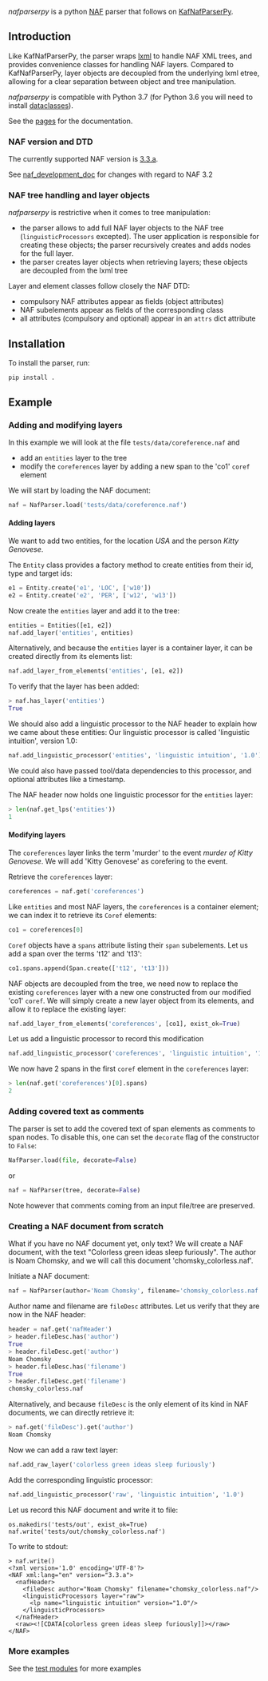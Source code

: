 *nafparserpy* is a python [NAF](https://github.com/newsreader/NAF) parser that follows on
[KafNafParserPy](https://github.com/cltl/KafNafParserPy/tree/master/KafNafParserPy).

## Introduction
Like KafNafParserPy, the parser wraps [lxml](https://lxml.de/) to handle NAF XML trees, and
provides convenience classes for handling NAF layers.
Compared to KafNafParserPy, layer objects are decoupled from the underlying lxml etree, allowing for a clear separation
between object and tree manipulation.

*nafparserpy* is compatible with Python 3.7 (for Python 3.6 you
will need to install [dataclasses](https://pypi.org/project/dataclasses/)).

See the [pages](https://cltl.github.io/nafparserpy/) for the documentation.

### NAF version and DTD
The currently supported NAF version is [3.3.a](naf_v3.3.a.dtd).

See [naf_development_doc](naf_development_doc) for changes with regard to NAF 3.2


### NAF tree handling and layer objects
*nafparserpy* is restrictive when it comes to tree manipulation:

* the parser allows to add full NAF layer objects to the NAF tree (`linguisticProcessors` excepted). The user
application is responsible for creating these objects; the parser recursively creates and adds nodes for the full layer.
* the parser creates layer objects when retrieving layers; these objects are decoupled from
the lxml tree

Layer and element classes follow closely the NAF DTD:

* compulsory NAF attributes appear as fields (object attributes)
* NAF subelements appear as fields of the corresponding class
* all attributes (compulsory and optional) appear in an `attrs` dict attribute


## Installation
To install the parser, run:
```
pip install .
```

## Example


### Adding and modifying layers

In this example we will look at the file `tests/data/coreference.naf` and

* add an `entities` layer to the tree
* modify the `coreferences` layer by adding a new span to the 'co1' `coref` element

We will start by loading the NAF document:
```python
naf = NafParser.load('tests/data/coreference.naf')
```

#### Adding layers

We want to add two entities, for the location *USA* and the person *Kitty Genovese*.

The `Entity` class provides a factory method to create entities from their id, type and target ids:

```python
e1 = Entity.create('e1', 'LOC', ['w10'])
e2 = Entity.create('e2', 'PER', ['w12', 'w13'])
```

Now create the `entities` layer and add it to the tree:
```python
entities = Entities([e1, e2])
naf.add_layer('entities', entities)
```
Alternatively, and because the `entities` layer is a container layer, it can be created directly from its elements list:
```python
naf.add_layer_from_elements('entities', [e1, e2])
```

To verify that the layer has been added:
```python
> naf.has_layer('entities')
True
```

We should also add a linguistic processor to the NAF header to explain how we came about these entities:
Our linguistic processor is called 'linguistic intuition', version 1.0:
```python
naf.add_linguistic_processor('entities', 'linguistic intuition', '1.0')
```
We could also have passed tool/data dependencies to this processor, and optional attributes like a timestamp.

The NAF header now holds one linguistic processor for the `entities` layer:
```python
> len(naf.get_lps('entities'))
1
```

#### Modifying layers

The `coreferences` layer links the term 'murder' to the event *murder of Kitty Genovese*.
We will add 'Kitty Genovese' as corefering to the event.

Retrieve the `coreferences` layer:
```python
coreferences = naf.get('coreferences')
```
Like `entities` and most NAF layers, the `coreferences` is a container element; we can index it to retrieve its `Coref` 
elements:  
```python
co1 = coreferences[0]
```
`Coref` objects have a `spans` attribute listing their `span` subelements.
Let us add a span over the terms 't12' and 't13':
```python
co1.spans.append(Span.create(['t12', 't13']))
```
NAF objects are decoupled from the tree, we need now to replace the existing `coreferences` layer with a new one
constructed from our modified 'co1' `coref`. We will simply create a new layer object from its elements, and
allow it to replace the existing layer:
```python
naf.add_layer_from_elements('coreferences', [co1], exist_ok=True)
```

Let us add a linguistic processor to record this modification
```python
naf.add_linguistic_processor('coreferences', 'linguistic intuition', '1.0')
```

We now have 2 spans in the first `coref` element in the `coreferences` layer:
```python
> len(naf.get('coreferences')[0].spans)
2
```

### Adding covered text as comments
The parser is set to add the covered text of span elements as comments to span nodes.
To disable this, one can set the `decorate` flag of the constructor to `False`:
```python
NafParser.load(file, decorate=False)
``` 
or
```python
naf = NafParser(tree, decorate=False)
```
Note however that comments coming from an input file/tree are preserved.

### Creating a NAF document from scratch
What if you have no NAF document yet, only text?
We will create a NAF document, with the text "Colorless green ideas sleep furiously". The author is Noam Chomsky,
and we will call this document 'chomsky_colorless.naf'.

Initiate a NAF document:
```python
naf = NafParser(author='Noam Chomsky', filename='chomsky_colorless.naf')
```

Author name and filename are `fileDesc` attributes. Let us verify that they are now in the NAF header:
```python
header = naf.get('nafHeader')
> header.fileDesc.has('author')
True
> header.fileDesc.get('author')
Noam Chomsky
> header.fileDesc.has('filename')
True
> header.fileDesc.get('filename')
chomsky_colorless.naf
```
Alternatively, and because `fileDesc` is the only element of its kind in NAF documents, we can directly retrieve it:
```python
> naf.get('fileDesc').get('author')
Noam Chomsky
```

Now we can add a raw text layer:
```python
naf.add_raw_layer('colorless green ideas sleep furiously')
```

Add the corresponding linguistic processor:
```python
naf.add_linguistic_processor('raw', 'linguistic intuition', '1.0')
```

Let us record this NAF document and write it to file:
```
os.makedirs('tests/out', exist_ok=True)
naf.write('tests/out/chomsky_colorless.naf')
```

To write to stdout:
```
> naf.write()
<?xml version='1.0' encoding='UTF-8'?>
<NAF xml:lang="en" version="3.3.a">
  <nafHeader>
    <fileDesc author="Noam Chomsky" filename="chomsky_colorless.naf"/>
    <linguisticProcessors layer="raw">
      <lp name="linguistic intuition" version="1.0"/>
    </linguisticProcessors>
  </nafHeader>
  <raw><![CDATA[colorless green ideas sleep furiously]]></raw>
</NAF>
```

### More examples
See the [test modules](tests) for more examples
